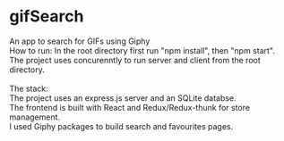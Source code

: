 # gifSearch
An app to search for GIFs using Giphy <br/>
How to run:
In the root directory first run "npm install", then "npm start".<br/>
The project uses concurenntly to run server and client from the root directory.
<br />
<br/>
The stack:
<br/>
The project uses an express.js server and an SQLite databse.
<br />
The frontend is built with React and Redux/Redux-thunk for store management.
<br />
I used Giphy packages to build search and favourites pages.
